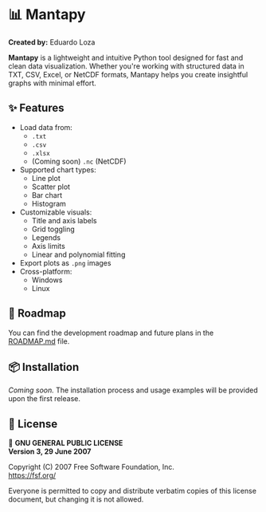 # 📊 **Mantapy**

**Created by:** Eduardo Loza

**Mantapy** is a lightweight and intuitive Python tool designed for fast and clean data visualization. Whether you're working with structured data in TXT, CSV, Excel, or NetCDF formats, Mantapy helps you create insightful graphs with minimal effort.

## ✨ Features

- Load data from:
  - `.txt`
  - `.csv`
  - `.xlsx`
  - (Coming soon) `.nc` (NetCDF)
- Supported chart types:
  - Line plot
  - Scatter plot
  - Bar chart
  - Histogram
- Customizable visuals:
  - Title and axis labels
  - Grid toggling
  - Legends
  - Axis limits
  - Linear and polynomial fitting
- Export plots as `.png` images
- Cross-platform:
  - Windows
  - Linux

## 🚧 Roadmap

You can find the development roadmap and future plans in the [ROADMAP.md](./ROADMAP.md) file.

## 📦 Installation

*Coming soon.* The installation process and usage examples will be provided upon the first release.

## 🪪 License

📜 **GNU GENERAL PUBLIC LICENSE**  
**Version 3, 29 June 2007**

Copyright (C) 2007 Free Software Foundation, Inc.  
<https://fsf.org/>

Everyone is permitted to copy and distribute verbatim copies of this license document, but changing it is not allowed.